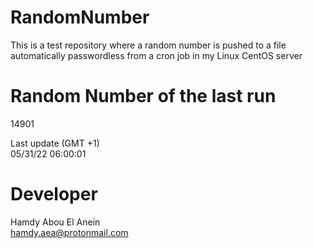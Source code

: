 # RandomNumber    
This is a test repository where a random number is pushed to a file automatically passwordless from a cron job in my Linux CentOS server    
# Random Number of the last run   
14901
      
Last update (GMT +1)    
05/31/22 06:00:01
# Developer    
Hamdy Abou El Anein   
hamdy.aea@protonmail.com

